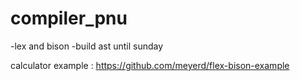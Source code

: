 # compiler_pnu
-lex and bison
-build ast until sunday

calculator example : https://github.com/meyerd/flex-bison-example
